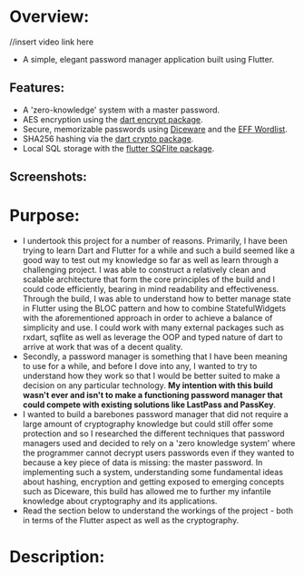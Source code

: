 # Overview:

//insert video link here

- A simple, elegant password manager application built using Flutter. 

## Features:
- A 'zero-knowledge' system with a master password.
- AES encryption using the [dart encrypt package](https://pub.dev/packages/encrypt). 
- Secure, memorizable passwords using [Diceware](https://theworld.com/~reinhold/diceware.html) and the [EFF Wordlist](https://www.eff.org/deeplinks/2016/07/new-wordlists-random-passphrases).
- SHA256 hashing via the [dart crypto package](https://pub.dev/packages/crypto).
- Local SQL storage with the [flutter SQFlite package](https://pub.dev/packages/sqflite).

## Screenshots:

# Purpose:
- I undertook this project for a number of reasons. Primarily, I have been trying to learn Dart and Flutter for a while and such a build seemed like a good way to test out my knowledge so far as well as learn through a challenging project. I was able to construct a relatively clean and scalable architecture that form the core principles of the build and I could code efficiently, bearing in mind readability and effectiveness. Through the build, I was able to understand how to better manage state in Flutter using the BLOC pattern and how to combine StatefulWidgets with the aforementioned approach in order to achieve a balance of simplicity and use. I could work with many external packages such as rxdart, sqflite as well as leverage the OOP and typed nature of dart to arrive at work that was of a decent quality.
- Secondly, a password manager is something that I have been meaning to use for a while, and before I dove into any, I wanted to try to understand how they work so that I would be better suited to make a decision on any particular technology. **My intention with this build wasn't ever and isn't to make a functioning password manager that could compete with existing solutions like LastPass and PassKey**. 
- I wanted to build a barebones password manager that did not require a large amount of cryptography knowledge but could still offer some protection and so I researched the different techniques that password managers used and decided to rely on a 'zero knowledge system' where the programmer cannot decrypt users passwords even if they wanted to because a key piece of data is missing: the master password. In implementing such a system, understanding some fundamental ideas about hashing, encryption and getting exposed to emerging concepts such as Diceware, this build has allowed me to further my infantile knowledge about cryptography and its applications. 
- Read the section below to understand the workings of the project - both in terms of the Flutter aspect as well as the cryptography. 

# Description: